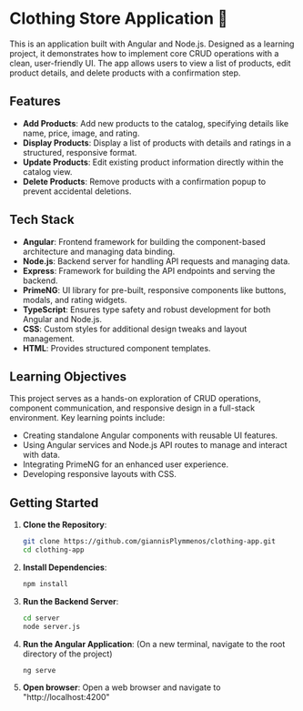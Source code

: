 # Clothing Store Application 👕

This is an application built with Angular and Node.js. Designed as a learning project, it demonstrates how to implement core CRUD operations with a clean, user-friendly UI. The app allows users to view a list of products, edit product details, and delete products with a confirmation step.

## Features

- **Add Products**: Add new products to the catalog, specifying details like name, price, image, and rating.
- **Display Products**: Display a list of products with details and ratings in a structured, responsive format.
- **Update Products**: Edit existing product information directly within the catalog view.
- **Delete Products**: Remove products with a confirmation popup to prevent accidental deletions.

## Tech Stack

- **Angular**: Frontend framework for building the component-based architecture and managing data binding.
- **Node.js**: Backend server for handling API requests and managing data.
- **Express**: Framework for building the API endpoints and serving the backend.
- **PrimeNG**: UI library for pre-built, responsive components like buttons, modals, and rating widgets.
- **TypeScript**: Ensures type safety and robust development for both Angular and Node.js.
- **CSS**: Custom styles for additional design tweaks and layout management.
- **HTML**: Provides structured component templates.

## Learning Objectives

This project serves as a hands-on exploration of CRUD operations, component communication, and responsive design in a full-stack environment. Key learning points include:
- Creating standalone Angular components with reusable UI features.
- Using Angular services and Node.js API routes to manage and interact with data.
- Integrating PrimeNG for an enhanced user experience.
- Developing responsive layouts with CSS.

## Getting Started

1. **Clone the Repository**:
   ```bash
   git clone https://github.com/giannisPlymmenos/clothing-app.git
   cd clothing-app
   ```
2. **Install Dependencies**:
   ```bash
   npm install
   ```
3. **Run the Backend Server**:
   ```bash
   cd server
   node server.js
   ```
6. **Run the Angular Application**:
   (On a new terminal, navigate to the root directory of the project)
   ```bash
   ng serve
   ```
7. **Open browser**:
   Open a web browser and navigate to "http://localhost:4200"      
